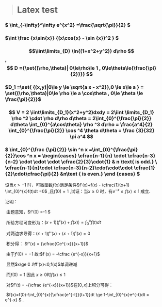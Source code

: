 > # Latex test

### $ \int_{-\infty}^\infty  e^{x^2} =\frac{\sqrt{\pi}}{2} $


### $\int \frac {x\sin{x}} {(x\cos{x} - \sin {x})^2 } $


### $$\iint\limits_{D} \ln{(1+x^2+y^2)} d\rho $$   ,    $$ D ={\set{(\rho,\theta)| 0\le\rho\le 1 , 0\le\theta\le{\frac{\pi}{2}}}} $$


### $D_1 =\set{ {(x,y)|0\le y \le \sqrt{a x - x^2}},0 \le x\le a } = \set{(\rho,\theta)|0\le \rho \le a \cos\theta , 0\le \theta \le \frac{\pi}{2}}$


### $$ V = 2 \iint\limits_{D_1}(x^2+y^2)dxdy = 2\iint \limits_{D_1} \rho ^2 \cdot \rho  d\rho d\theta  = 2\int_{0}^{\frac{\pi}{2}} d\theta \int_{0}^{a\cos\theta} \rho ^3  d\rho = \frac{a^4}{2} \int_{0}^{\frac{\pi}{2}} \cos ^4 \theta d\theta = \frac {3}{32} \pi a^4 $$


### $ \int_{0}^{\frac {\pi}{2}} \sin ^n x =\int_{0}^{\frac{\pi}{2}}\cos ^n x =   \begin{cases} \cfrac{n-1}{n} \cdot \cfrac{n-3}{n-2} \cdot \cdot \cdot \cfrac{2}{3}\cdot{1} & n \text{ is odd.} \\ \cfrac{n-1}{n}\cdot \cfrac{n-3}{n-2}\cdot\cdot\cdot \cfrac{1}{2}\cdot\cfrac{\pi}{2} &n\text { is even.} \end {cases} $



设当$x > -1$ 时，可微函数$f(x)$满足条件$f'(x)+f(x) - \cfrac{1}{x+1} \int_{0}^{x}f(t)dt =0$ ,且$f(0)=1$ ,试证：当$x \ge0$ 时，有$e^{-x}\le f(x) \le {1}$ 成立.

证明：

​	由题意知，$f'(0) =-1 $ 

​	所给方程可变形为：$(x+1)(f'(x)+f(x)) = \int_{0}^{x} f(t)dt$

​	对两边求导得：$(x+1)f''(x)+(x+1)f'(x) = 0$

​	积分得：	$f'(x) = {\cfrac{Ce^{-x}}{x+1}}$

​	由于$f'(0) =-1$ 故:$f'(x) = -\cfrac {e^{-x}}{x+1}$

​	显然$x\ge 0 $时$f'(x)<0$,$f(x)$单调递减	

​	而$f(0)=1$ 因此 $x\ge 0$时$f(x)\le 1$

​	对$f'(t) = -{\cfrac {e^{-x}}{x+1}}$在$[0,x]$上积分可得：

​	$f(x)=f(0)-\int_{0}^{x}{\cfrac{e^{-t}}{t+1}}dt \ge 1-\int_{0}^{x}e^{-t}dt = e^{-x} $ .





